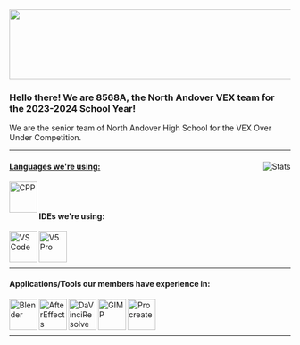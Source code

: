 <!--# Hello!-->
<img src="https://imagizer.imageshack.com/img923/4971/sUWBcf.jpg" width="1000" height ="125">

### Hello there! We are 8568A, the North Andover VEX team for the 2023-2024 School Year!

We are the senior team of North Andover High School for the VEX Over Under Competition.

------

<a href="https://github.com/8568A">
    <img align="right" alt="Stats"
         src="https://github-readme-stats.vercel.app/api/?username=8568A&count_private=true&theme=onedark&showicons=true">

#### Languages we're using:

<a href="https://isocpp.org/">
    <img align="left" alt="CPP" width="50" height="55" src="https://imagizer.imageshack.com/img922/5638/DqeHWL.png">
</a>

<br />
<br />

#### IDEs we're using:
<a href="https://code.visualstudio.com/">
    <img align="left" alt="VS Code" width="50" height="55" src="https://imagizer.imageshack.com/img923/1651/K5FtE4.png" />
</a>

<a href="https://www.vexrobotics.com/vexcode/pro-v5">
    <img align="left" alt="V5 Pro" width="50" height="55" src="https://imagizer.imageshack.com/img923/6263/asTv3M.png" />
</a>

<br />
<br />
<br />

------
    
#### Applications/Tools our members have experience in:

<a href="https://www.blender.org/">
    <img align="left" alt="Blender" width="50" height="55" src="https://imagizer.imageshack.com/img922/8599/YzDU0H.png" />
</a>
<a href="https://www.adobe.com/products/aftereffects.html">
    <img align="left" alt="AfterEffects" width="50" height="55" src="https://imagizer.imageshack.com/img924/1776/CJVpcW.png" />
</a>
<a href="https://www.blackmagicdesign.com/products/davinciresolve/">
    <img align="left" alt="DaVinciResolve" width="50" height="55" src="https://imagizer.imageshack.com/img922/9044/reLSjM.png" />
</a>
<a href="https://www.gimp.org/">
    <img align="left" alt="GIMP" width="50" height="55" src="https://imagizer.imageshack.com/img922/1499/ADRBtf.png" />
</a>    
<a href="https://procreate.art/">
    <img align="left" alt="Procreate" width="50" height="55" src="https://imagizer.imageshack.com/img922/6227/3Yowrv.png" />
</a>
    
<br />
<br />
<br />
    
------

<!---[![My GitHub Stats](https://github-readme-stats.vercel.app/api/?username=ajayaramachandran&count_private=true&theme=vue-dark&showicons=true)]()>
